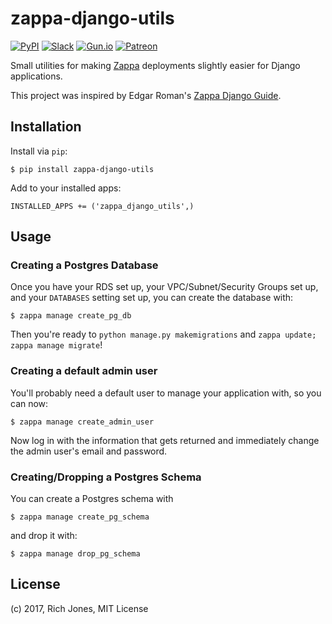 # zappa-django-utils

[![PyPI](https://img.shields.io/pypi/v/zappa-django-utils.svg)](https://pypi.python.org/pypi/zappa-django-utils)
[![Slack](https://img.shields.io/badge/chat-slack-ff69b4.svg)](https://slack.zappa.io/)
[![Gun.io](https://img.shields.io/badge/made%20by-gun.io-blue.svg)](https://gun.io/)
[![Patreon](https://img.shields.io/badge/support-patreon-brightgreen.svg)](https://patreon.com/zappa)


Small utilities for making [Zappa](https://github.com/Miserlou/Zappa) deployments slightly easier for Django applications.

This project was inspired by Edgar Roman's [Zappa Django Guide](https://github.com/edgarroman/zappa-django-guide).

## Installation

Install via `pip`:
    
    $ pip install zappa-django-utils

Add to your installed apps:

    INSTALLED_APPS += ('zappa_django_utils',)

## Usage

### Creating a Postgres Database

Once you have your RDS set up, your VPC/Subnet/Security Groups set up, and your `DATABASES` setting set up, you can create the database with:

    $ zappa manage create_pg_db

Then you're ready to `python manage.py makemigrations` and `zappa update; zappa manage migrate`!

### Creating a default admin user 

You'll probably need a default user to manage your application with, so you can now:

    $ zappa manage create_admin_user

Now log in with the information that gets returned and immediately change the admin user's email and password.

### Creating/Dropping a Postgres Schema

You can create a Postgres schema with

    $ zappa manage create_pg_schema

and drop it with:

    $ zappa manage drop_pg_schema

## License

(c) 2017, Rich Jones, MIT License

